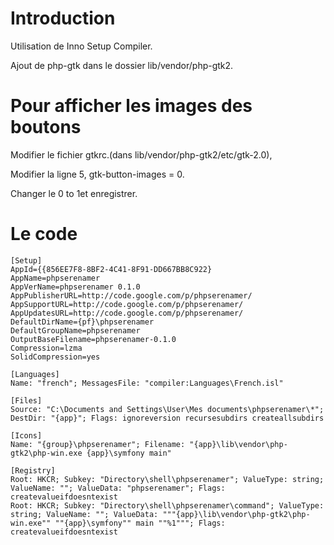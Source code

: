 # Introduction #

Utilisation de Inno Setup Compiler.

Ajout de php-gtk dans le dossier lib/vendor/php-gtk2.

# Pour afficher les images des boutons #

Modifier le fichier gtkrc.(dans lib/vendor/php-gtk2/etc/gtk-2.0),

Modifier la ligne 5, gtk-button-images = 0.

Changer le 0 to 1et enregistrer.

# Le code #

```
[Setup]
AppId={{856EE7F8-8BF2-4C41-8F91-DD667BB8C922}
AppName=phpserenamer
AppVerName=phpserenamer 0.1.0
AppPublisherURL=http://code.google.com/p/phpserenamer/
AppSupportURL=http://code.google.com/p/phpserenamer/
AppUpdatesURL=http://code.google.com/p/phpserenamer/
DefaultDirName={pf}\phpserenamer
DefaultGroupName=phpserenamer
OutputBaseFilename=phpserenamer-0.1.0
Compression=lzma
SolidCompression=yes

[Languages]
Name: "french"; MessagesFile: "compiler:Languages\French.isl"

[Files]
Source: "C:\Documents and Settings\User\Mes documents\phpserenamer\*"; DestDir: "{app}"; Flags: ignoreversion recursesubdirs createallsubdirs

[Icons]
Name: "{group}\phpserenamer"; Filename: "{app}\lib\vendor\php-gtk2\php-win.exe {app}\symfony main"

[Registry]
Root: HKCR; Subkey: "Directory\shell\phpserenamer"; ValueType: string; ValueName: ""; ValueData: "phpserenamer"; Flags: createvalueifdoesntexist
Root: HKCR; Subkey: "Directory\shell\phpserenamer\command"; ValueType: string; ValueName: ""; ValueData: """{app}\lib\vendor\php-gtk2\php-win.exe"" ""{app}\symfony"" main ""%1"""; Flags: createvalueifdoesntexist


```